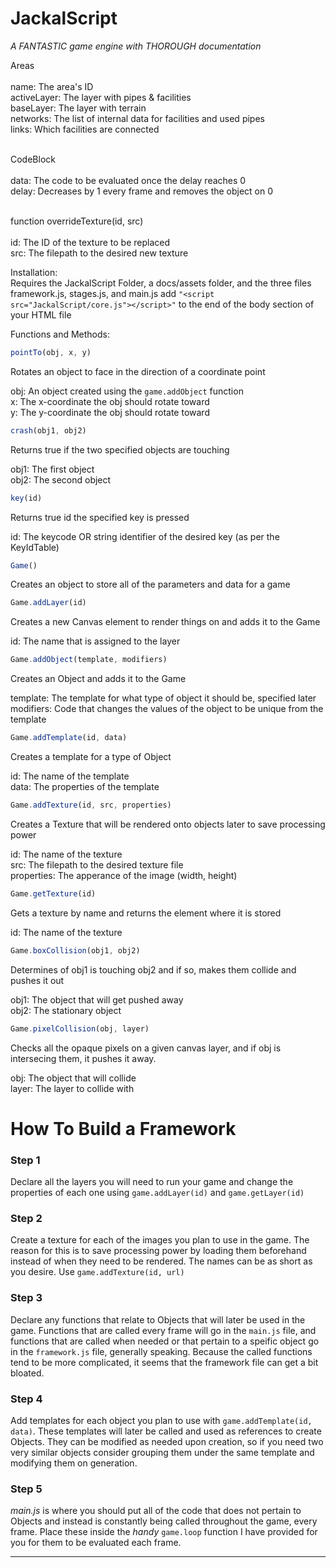 # JackalScript
<i>A FANTASTIC game engine with THOROUGH documentation</i>

Areas<br><br>
name: The area's ID<br>
activeLayer: The layer with pipes & facilities<br>
baseLayer: The layer with terrain<br>
networks: The list of internal data for facilities and used pipes<br>
links: Which facilities are connected<br><br>

CodeBlock<br><br>
data: The code to be evaluated once the delay reaches 0<br>
delay: Decreases by 1 every frame and removes the object on 0<br><br>

function overrideTexture(id, src)<br><br>
id: The ID of the texture to be replaced<br>
src: The filepath to the desired new texture<br>


Installation:<br>
  Requires the JackalScript Folder, a docs/assets folder, and the three files framework.js, stages.js, and main.js
  add `"<script src="JackalScript/core.js"></script>"` to the end of the body section of your HTML file
  
 
Functions and Methods:
 
 
 
```js
pointTo(obj, x, y)
```
 Rotates an object to face in the direction of a coordinate point
 
 
  obj: An object created using the `game.addObject` function<br>
  x: The x-coordinate the obj should rotate toward<br>
  y: The y-coordinate the obj should rotate toward

```js
crash(obj1, obj2)
```
Returns true if the two specified objects are touching

  obj1: The first object<br>
  obj2: The second object
 
 
 
```js
key(id)
```
Returns true id the specified key is pressed

  id: The keycode OR string identifier of the desired key (as per the KeyIdTable)
  
  
  
  
```js
Game()
```
Creates an object to store all of the parameters and data for a game




```js
Game.addLayer(id)
```
Creates a new Canvas element to render things on and adds it to the Game

  id: The name that is assigned to the layer
 
 
 
 
```js
Game.addObject(template, modifiers)
```
Creates an Object and adds it to the Game

  template: The template for what type of object it should be, specified later<br>
  modifiers: Code that changes the values of the object to be unique from the template
 
 


```js
Game.addTemplate(id, data)
```
Creates a template for a type of Object

  id: The name of the template<br>
  data: The properties of the template
 
 
 
 
```js
Game.addTexture(id, src, properties)
```
Creates a Texture that will be rendered onto objects later to save processing power

  id: The name of the texture<br>
  src: The filepath to the desired texture file<br>
  properties: The apperance of the image (width, height)
 
 
 

```js
Game.getTexture(id)
```
Gets a texture by name and returns the element where it is stored

  id: The name of the texture
 
 
 
 
```js
Game.boxCollision(obj1, obj2)
```
Determines of obj1 is touching obj2 and if so, makes them collide and pushes it out

  obj1: The object that will get pushed away<br>
  obj2: The stationary object
 
 
 
 
```js
Game.pixelCollision(obj, layer)
```
Checks all the opaque pixels on a given canvas layer, and if obj is intersecing them, it pushes it away.

  obj: The object that will collide<br>
  layer: The layer to collide with

# How To Build a Framework

<h3>Step 1</h3>
Declare all the layers you will need to run your game and change the properties of each one using <code>game.addLayer(id)</code> and <code>game.getLayer(id)</code>

<h3>Step 2</h3>
Create a texture for each of the images you plan to use in the game. The reason for this is to save processing power by loading them beforehand instead of when they need to be rendered. The names can be as short as you desire. Use <code>game.addTexture(id, url)</code>

<h3>Step 3</h3>
Declare any functions that relate to Objects that will later be used in the game. Functions that are called every frame will go in the <code>main.js</code> file, and functions that are called when needed or that pertain to a speific object go in the <code>framework.js</code> file, generally speaking. Because the called functions tend to be more complicated, it seems that the framework file can get a bit bloated.

<h3>Step 4</h3>
Add templates for each object you plan to use with <code>game.addTemplate(id, data)</code>. These templates will later be called and used as references to create Objects. They can be modified as needed upon creation, so if you need two very similar objects consider grouping them under the same template and modifying them on generation.
  
<h3>Step 5</h3>
<i>main.js</i> is where you should put all of the code that does not pertain to Objects and instead is constantly being called throughout the game, every frame. Place these inside the <i>handy</i> <code>game.loop</code> function I have provided for you for them to be evaluated each frame.
  
<hr>
